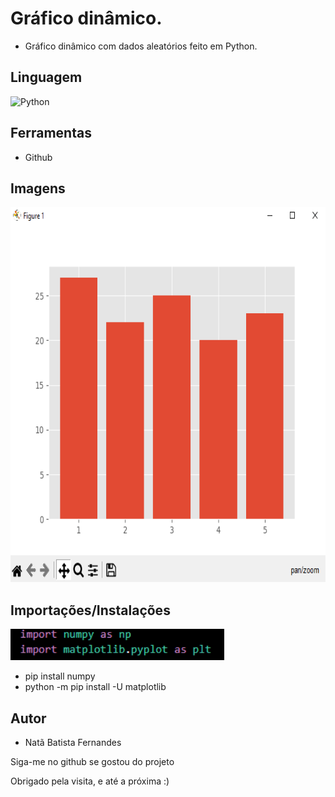 # Gráfico dinâmico.

* Gráfico dinâmico com dados aleatórios feito em Python.

## Linguagem

![Python](https://img.shields.io/badge/python-3670A0?style=for-the-badge&logo=python&logoColor=ffdd54) 

## Ferramentas

* Github

## Imagens

<img src="https://github.com/batista29/graficos-python/blob/main/grafico-dinamico-python/img/grafico.png" height="600vh">

## Importações/Instalações

<img src="https://github.com/batista29/graficos-python/blob/main/grafico-dinamico-python/img/imports.png" height="50vh">

* pip install numpy
* python -m pip install -U matplotlib

## Autor
* Natã Batista Fernandes

<p>Siga-me no github se gostou do projeto</p>
<p>Obrigado pela visita, e até a próxima :)</p>
